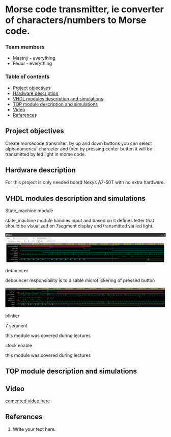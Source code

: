 # Morse code transmitter, ie converter of characters/numbers to Morse code.

### Team members

* Mastný - everything
* Fedor - everything

### Table of contents

* [Project objectives](#objectives)
* [Hardware description](#hardware)
* [VHDL modules description and simulations](#modules)
* [TOP module description and simulations](#top)
* [Video](#video)
* [References](#references)

<a name="objectives"></a>

## Project objectives

Create morsecode transmiter.
by up and down buttons you can select alphanumerical character and then by pressing center butten it will be transmitted by led light in morse code.

<a name="hardware"></a>

## Hardware description

For this project is only needed board Nexys A7-50T with no extra hardware.

<a name="modules"></a>

## VHDL modules description and simulations

State_machine module

state_machine module handles input and based on it defines letter that should be visualized on 7segment display and transmitted via led light.

![](https://github.com/GabrielMastny/digital-electronics-1/blob/main/labs/Project/stateMachineTestBench.png)

debouncer

debouncer responsibility is to disable microflickering of pressed button

![](https://github.com/GabrielMastny/digital-electronics-1/blob/main/labs/Project/debouncerTest.png)

blinker

7 segment 

this module was covered during lectures

clock enable

this module was covered during lectures



<a name="top"></a>

## TOP module description and simulations



<a name="video"></a>

## Video

<a href="https://app.animaker.com/animo/C2ZFqOrO9pvQOa5A/"> comented video here</a>

<a name="references"></a>

## References

1. Write your text here.
